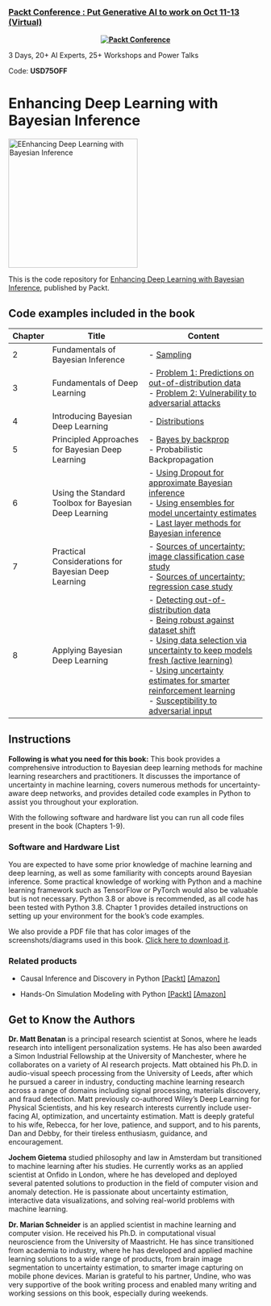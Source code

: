 ### [Packt Conference : Put Generative AI to work on Oct 11-13 (Virtual)](https://packt.link/JGIEY)

<b><p align='center'>[![Packt Conference](https://hub.packtpub.com/wp-content/uploads/2023/08/put-generative-ai-to-work-packt.png)](https://packt.link/JGIEY)</p></b>
3 Days, 20+ AI Experts, 25+ Workshops and Power Talks

Code: <b>USD75OFF</b>

# Enhancing Deep Learning with Bayesian Inference

<a href="https://www.packtpub.com/product/enhancing-deep-learning-with-bayesian-inference/9781803246888?utm_source=github&utm_medium=repository&utm_campaign=9781803246888"><img src="https://content.packt.com/B18188/cover_image_small.jpg" alt="EEnhancing Deep Learning with Bayesian Inference" height="256px"></a>

This is the code repository for [Enhancing Deep Learning with Bayesian Inference](https://www.packtpub.com/product/enhancing-deep-learning-with-bayesian-inference/9781803246888?utm_source=github&utm_medium=repository&utm_campaign=9781803246888), published by Packt.

## Code examples included in the book

| Chapter | Title                                                 | Content                                                                                                                                                                                                                                                                                                                                                                                       |
| ------- | ----------------------------------------------------- | --------------------------------------------------------------------------------------------------------------------------------------------------------------------------------------------------------------------------------------------------------------------------------------------------------------------------------------------------------------------------------------------- |
| 2       | Fundamentals of Bayesian Inference                    | - [Sampling](ch02/sampling.py)                                                                                                                                                                                                                                                                                                                                                                |
| 3       | Fundamentals of Deep Learning                         | - [Problem 1: Predictions on out-of-distribution data](ch03/ood/README.md)<br>- [Problem 2: Vulnerability to adversarial attacks](ch03/adversarial/README.md)                                                                                                                                                                                                                                 |
| 4       | Introducing Bayesian Deep Learning                    | - [Distributions](ch04/distributions.py)                                                                                                                                                                                                                                                                                                                                                      |
| 5       | Principled Approaches for Bayesian Deep Learning      | - [Bayes by backprop](ch05/bbb/bbb_example.ipynb)<br>- Probabilistic Backpropagation                                                                                                                                                                                                                                                                                                          |
| 6       | Using the Standard Toolbox for Bayesian Deep Learning | - [Using Dropout for approximate Bayesian inference](ch06/mc_dropout.ipynb)<br>- [Using ensembles for model uncertainty estimates](ch06/ensemble.ipynb)<br>- [Last layer methods for Bayesian inference](ch06/last_layer_methods.ipynb)                                                                                                                                                       |
| 7       | Practical Considerations for Bayesian Deep Learning   | - [Sources of uncertainty: image classification case study](ch07/uncertainty_image_classification/README.md)<br>- [Sources of uncertainty: regression case study](ch07/uncertainty_regression/chapter_7_regression_sources_uncertainty.ipynb)                                                                                                                                    |
| 8       | Applying Bayesian Deep Learning                       | - [Detecting out-of-distribution data](ch08/ood/README.md)<br>- [Being robust against dataset shift](ch08/data_set_shift.ipynb)<br>- [Using data selection via uncertainty to keep models fresh (active learning)](ch08/active_learning/README.md)<br>- [Using uncertainty estimates for smarter reinforcement learning](ch08/reinforcement_learning/README.md)<br>- [Susceptibility to adversarial input](ch08/adversarial/README.md) |

## Instructions

**Following is what you need for this book:**
This book provides a comprehensive introduction to Bayesian deep learning methods for machine learning researchers and practitioners. It discusses the importance of uncertainty in machine learning, covers numerous methods for uncertainty-aware deep networks, and provides detailed code examples in Python to assist you throughout your exploration.

With the following software and hardware list you can run all code files present in the book (Chapters 1-9).

### Software and Hardware List

You are expected to have some prior knowledge of machine learning and deep learning,
as well as some familiarity with concepts around Bayesian inference. Some practical
knowledge of working with Python and a machine learning framework such as TensorFlow
or PyTorch would also be valuable but is not necessary.
Python 3.8 or above is recommended, as all code has been tested with Python 3.8. Chapter
1 provides detailed instructions on setting up your environment for the book’s code
examples.

We also provide a PDF file that has color images of the screenshots/diagrams used in this book. [Click here to download it](https://packt.link/7xy1O).

### Related products <Other books you may enjoy>

- Causal Inference and Discovery in Python [[Packt]](https://www.packtpub.com/product/causal-inference-and-discovery-in-python/9781804612989) [[Amazon]](https://www.amazon.com/dp/1804612987)

- Hands-On Simulation Modeling with Python [[Packt]](https://www.packtpub.com/product/hands-on-simulation-modeling-with-python-second-edition/9781804616888) [[Amazon]](https://www.amazon.com/dp/1804616885)

## Get to Know the Authors

**Dr. Matt Benatan**
is a principal research scientist at Sonos, where he leads research into
intelligent personalization systems. He has also been awarded a Simon Industrial Fellowship
at the University of Manchester, where he collaborates on a variety of AI research projects.
Matt obtained his Ph.D. in audio-visual speech processing from the University of Leeds, after
which he pursued a career in industry, conducting machine learning research across a range
of domains including signal processing, materials discovery, and fraud detection. Matt
previously co-authored Wiley’s Deep Learning for Physical Scientists, and his key research
interests currently include user-facing AI, optimization, and uncertainty estimation.
Matt is deeply grateful to his wife, Rebecca, for her love, patience, and support, and to his
parents, Dan and Debby, for their tireless enthusiasm, guidance, and encouragement.

**Jochem Gietema** studied philosophy and law in Amsterdam but transitioned to machine
learning after his studies. He currently works as an applied scientist at Onfido in London,
where he has developed and deployed several patented solutions to production in the field
of computer vision and anomaly detection. He is passionate about uncertainty estimation,
interactive data visualizations, and solving real-world problems with machine learning.

**Dr. Marian Schneider**
is an applied scientist in machine learning and computer vision. He
received his Ph.D. in computational visual neuroscience from the University of Maastricht.
He has since transitioned from academia to industry, where he has developed and applied
machine learning solutions to a wide range of products, from brain image segmentation to
uncertainty estimation, to smarter image capturing on mobile phone devices. Marian is grateful to his partner, Undine,
who was very supportive of the book writing process and enabled many writing and working sessions on this book, especially during
weekends.
